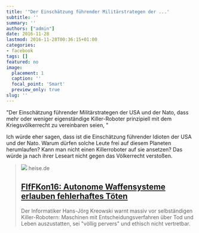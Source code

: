 ```yaml
---
title: '"Der Einschätzung führender Militärstrategen der ...'
subtitle: ''
summary: ''
authors: ["admin"]
date: 2016-11-28
lastmod: 2016-11-28T00:36:15+01:00
categories:
- facebook
tags: []
featured: no
image:
  placement: 1
  caption: ''
  focal_point: 'Smart'
  preview_only: true
slug: ''
---
```

"Der Einschätzung führender Militärstrategen der USA und der Nato, dass mehr oder weniger eigenständige Killer-Roboter prinzipiell mit dem Kriegsvölkerrecht zu vereinbaren seien, "

Ich würde eher sagen, dass ist die Einschätzung führender Idioten der USA und der Nato. Warum dürfen solche Leute frei auf diesem Planeten herumlaufen? Kann man nicht einen Killerroboter auf sie ansetzen? Das würde ja nach ihrer Leseart nicht gegen das Völkerrecht verstoßen.
> [![](https://heise.cloudimg.io/bound/1200x1200/q85.png-lossy-85.webp-lossy-85.foil1/_www-heise-de_/imgs/18/2/0/4/6/2/8/7/hans-joerg-kreowski-de9960c8211a4163.jpeg)](https://www.heise.de/newsticker/meldung/FIfFKon16-Autonome-Waffensysteme-erlauben-fehlerhaftes-Toeten-3505805.html)
> heise.de
> ## [FIfFKon16: Autonome Waffensysteme erlauben fehlerhaftes Töten](https://www.heise.de/newsticker/meldung/FIfFKon16-Autonome-Waffensysteme-erlauben-fehlerhaftes-Toeten-3505805.html)
>
>Der Informatiker Hans-Jörg Kreowski warnt massiv vor selbständigen Killer-Robotern: Maschinen mit Entscheidungsverfahren über Tod und Leben auszustatten, sei "völlig pervers" und ethisch nicht vertretbar.

